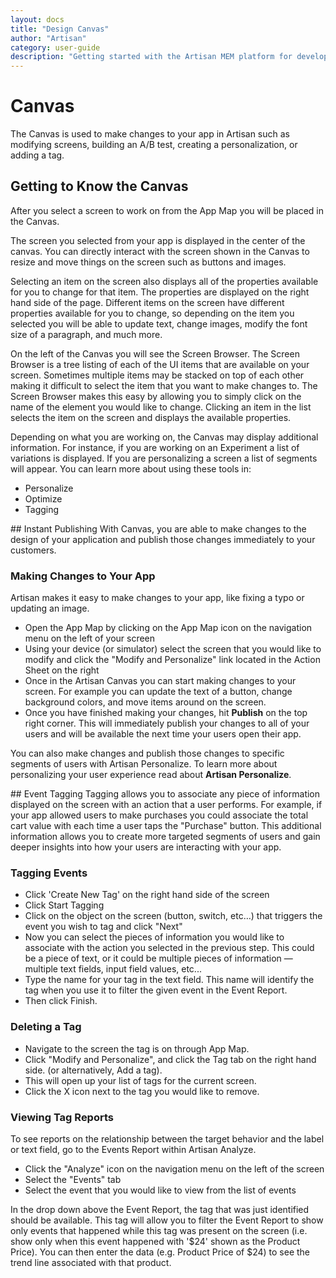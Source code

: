 ```yaml
---
layout: docs
title: "Design Canvas"
author: "Artisan"
category: user-guide
description: "Getting started with the Artisan MEM platform for developers."
---
```

# Canvas
The Canvas is used to make changes to your app in Artisan such as modifying screens, building an A/B test, creating a personalization, or adding a tag.

## Getting to Know the Canvas
After you select a screen to work on from the App Map you will be placed in the Canvas.

The screen you selected from your app is displayed in the center of the canvas. You can directly interact with the screen shown in the Canvas to resize and move things on the screen such as buttons and images.

Selecting an item on the screen also displays all of the properties available for you to change for that item. The properties are displayed on the right hand side of the page. Different items on the screen have different properties available for you to change, so depending on the item you selected you will be able to update text, change images, modify the font size of a paragraph, and much more.

On the left of the Canvas you will see the Screen Browser. The Screen Browser is a tree listing of each of the UI items that are available on your screen. Sometimes multiple items may be stacked on top of each other making it difficult to select the item that you want to make changes to. The Screen Browser makes this easy by allowing you to simply click on the name of the element you would like to change. Clicking an item in the list selects the item on the screen and displays the available properties.

Depending on what you are working on, the Canvas may display additional information. For instance, if you are working on an Experiment a list of variations is displayed. If you are personalizing a screen a list of segments will appear. You can learn more about using these tools in:

* Personalize
* Optimize
* Tagging

<div id="instant-publishing"></div>
## Instant Publishing
With Canvas, you are able to make changes to the design of your application and publish those changes immediately to your customers.

### Making Changes to Your App
Artisan makes it easy to make changes to your app, like fixing a typo or updating an image.

* Open the App Map by clicking on the App Map icon on the navigation menu on the left of your screen
* Using your device (or simulator) select the screen that you would like to modify and click the "Modify and Personalize" link located in the Action Sheet on the right
* Once in the Artisan Canvas you can start making changes to your screen. For example you can update the text of a button, change background colors, and move items around on the screen.
* Once you have finished making your changes, hit **Publish** on the top right corner. This will immediately publish your changes to all of your users and will be available the next time your users open their app.

You can also make changes and publish those changes to specific segments of users with Artisan Personalize. To learn more about personalizing your user experience read about **Artisan Personalize**.

<div id="event-tagging"></div>
## Event Tagging
Tagging allows you to associate any piece of information displayed on the screen with an action that a user performs. For example, if your app allowed users to make purchases you could associate the total cart value with each time a user taps the "Purchase" button. This additional information allows you to create more targeted segments of users and gain deeper insights into how your users are interacting with your app.

### Tagging Events
* Click 'Create New Tag' on the right hand side of the screen
* Click Start Tagging
* Click on the object on the screen (button, switch, etc…) that triggers the event you wish to tag and click "Next"
* Now you can select the pieces of information you would like to associate with the action you selected in the previous step. This could be a piece of text, or it could be multiple pieces of information — multiple text fields, input field values, etc...
* Type the name for your tag in the text field. This name will identify the tag when you use it to filter the given event in the Event Report.
* Then click Finish.

### Deleting a Tag
* Navigate to the screen the tag is on through App Map.
* Click "Modify and Personalize", and click the Tag tab on the right hand side. (or alternatively, Add a tag).
* This will open up your list of tags for the current screen.
* Click the X icon next to the tag you would like to remove.

### Viewing Tag Reports
To see reports on the relationship between the target behavior and the label or text field, go to the Events Report within Artisan Analyze.

* Click the "Analyze" icon on the navigation menu on the left of the screen
* Select the "Events" tab
* Select the event that you would like to view from the list of events

In the drop down above the Event Report, the tag that was just identified should be available. This tag will allow you to filter the Event Report to show only events that happened while this tag was present on the screen (i.e. show only when this event happened with '$24' shown as the Product Price).
You can then enter the data (e.g. Product Price of $24) to see the trend line associated with that product.



